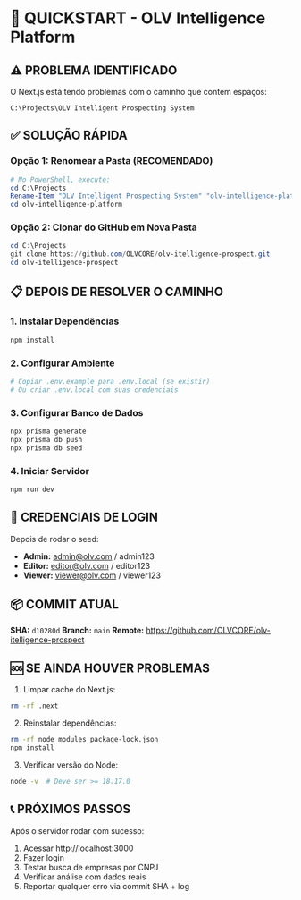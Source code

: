 # 🚀 QUICKSTART - OLV Intelligence Platform

## ⚠️ PROBLEMA IDENTIFICADO

O Next.js está tendo problemas com o caminho que contém espaços:
```
C:\Projects\OLV Intelligent Prospecting System
```

## ✅ SOLUÇÃO RÁPIDA

### Opção 1: Renomear a Pasta (RECOMENDADO)
```powershell
# No PowerShell, execute:
cd C:\Projects
Rename-Item "OLV Intelligent Prospecting System" "olv-intelligence-platform"
cd olv-intelligence-platform
```

### Opção 2: Clonar do GitHub em Nova Pasta
```powershell
cd C:\Projects
git clone https://github.com/OLVCORE/olv-itelligence-prospect.git
cd olv-itelligence-prospect
```

## 📋 DEPOIS DE RESOLVER O CAMINHO

### 1. Instalar Dependências
```bash
npm install
```

### 2. Configurar Ambiente
```bash
# Copiar .env.example para .env.local (se existir)
# Ou criar .env.local com suas credenciais
```

### 3. Configurar Banco de Dados
```bash
npx prisma generate
npx prisma db push
npx prisma db seed
```

### 4. Iniciar Servidor
```bash
npm run dev
```

## 🔑 CREDENCIAIS DE LOGIN

Depois de rodar o seed:
- **Admin:** admin@olv.com / admin123
- **Editor:** editor@olv.com / editor123
- **Viewer:** viewer@olv.com / viewer123

## 📦 COMMIT ATUAL

**SHA:** `d10280d`
**Branch:** `main`
**Remote:** https://github.com/OLVCORE/olv-itelligence-prospect

## 🆘 SE AINDA HOUVER PROBLEMAS

1. Limpar cache do Next.js:
```bash
rm -rf .next
```

2. Reinstalar dependências:
```bash
rm -rf node_modules package-lock.json
npm install
```

3. Verificar versão do Node:
```bash
node -v  # Deve ser >= 18.17.0
```

## 📞 PRÓXIMOS PASSOS

Após o servidor rodar com sucesso:
1. Acessar http://localhost:3000
2. Fazer login
3. Testar busca de empresas por CNPJ
4. Verificar análise com dados reais
5. Reportar qualquer erro via commit SHA + log


